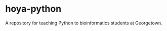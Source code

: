 hoya-python
===========

A repository for teaching Python to bioinformatics students at Georgetown. 
